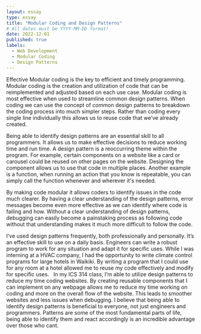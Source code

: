 ```yaml
---
layout: essay
type: essay
title: "Modular Coding and Design Patterns"
# All dates must be YYYY-MM-DD format!
date: 2022-12-01
published: true
labels:
  - Web Development
  - Modular Coding
  - Design Patterns
---
```


Effective Modular coding is the key to efficient and timely programming. Modular coding is the creation and utilization of code that can be reimplemented and adjusted based on each use case. Modular coding is most effective when used to streamline common design patterns. When coding we can use the concept of common design patterns to breakdown the coding process into much simpler steps. Rather than coding every single line individually this allows us to reuse code that we’ve already created.

Being able to identify design patterns are an essential skill to all programmers. It allows us to make effective decisions to reduce working time and run time. A design pattern is a reoccurring theme within the program. For example, certain components on a website like a card or carousel could be reused on other pages on the website. Designing the component allows us to use that code in multiple places. Another example is a function, when running an action that you know is repeatable, you can simply call the function whenever and wherever it's needed. 

By making code modular it allows coders to identify issues in the code much clearer. By having a clear understanding of the design patterns, error messages become even more effective as we can identify where code is failing and how. Without a clear understanding of design patterns, debugging can easily become a painstaking process as following code without that understanding makes it much more difficult to follow the code.

I’ve used design patterns frequently, both professionally and personally. It’s an effective skill to use on a daily basis. Engineers can write a robust program to work for any situation and adapt it for specific uses. While I was interning at a HVAC company, I had the opportunity to write climate control programs for large hotels in Waikiki. By writing a program that I could use for any room at a hotel allowed me to reuse my code effectively and modify for specific uses.   In my ICS 314 class, I’m able to utilize design patterns to reduce my time coding websites. By creating reusable components that I can implement on any webpage allows me to reduce my time working on coding and more on the overall flow of the website. This leads to smoother websites and less issues when debugging. I believe that being able to identify design patterns is beneficial to everyone, not just engineers and programmers. Patterns are some of the most fundamental parts of life, being able to identify them and react accordingly is an incredible advantage over those who cant. 
